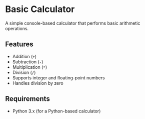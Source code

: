 # Basic Calculator 
       
A simple console-based calculator that performs basic arithmetic operations.  
 
## Features 
- Addition (`+`) 
- Subtraction (`-`)  
- Multiplication (`*`)
- Division (`/`)
- Supports integer and floating-point numbers
- Handles division by zero

## Requirements
- Python 3.x (for a Python-based calculator)

